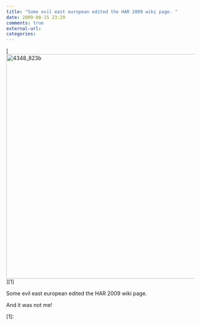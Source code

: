 ```yaml
---
title: "Some evil east european edited the HAR 2009 wiki page. "
date: 2009-08-15 23:29
comments: true
external-url:
categories:
---
```

[<img src="http://c.asset.soup.io/asset/0426/4348_823b.png" width="1024" height="600" alt="4348_823b" />][1]

Some evil east european edited the HAR 2009 wiki page.   
  
And it was not me!

  [1]:
